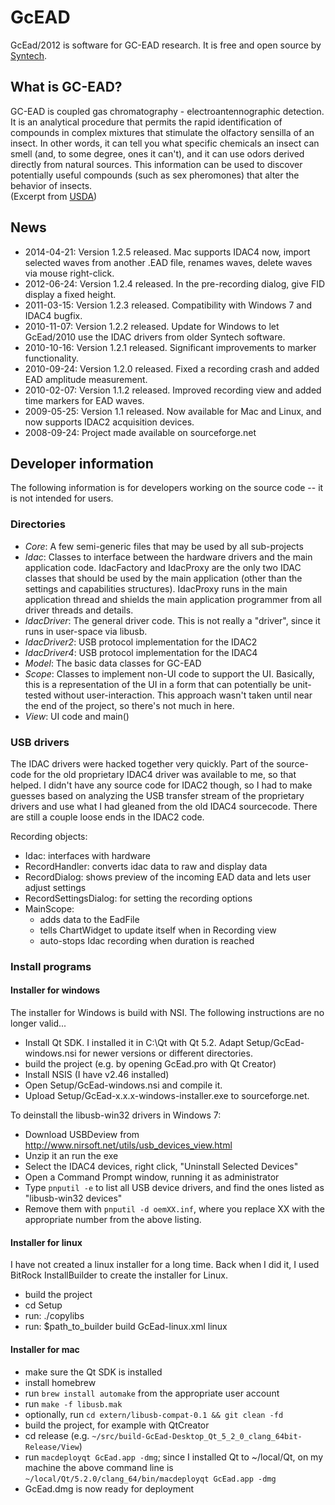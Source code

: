 # GcEAD

GcEad/2012 is software for GC-EAD research. It is free and open source by [Syntech](http://www.syntech.nl/).

## What is GC-EAD?

GC-EAD is coupled gas chromatography - electroantennographic detection. It is an analytical procedure that permits the rapid identification of compounds in complex mixtures that stimulate the olfactory sensilla of an insect. In other words, it can tell you what specific chemicals an insect can smell (and, to some degree, ones it can't), and it can use odors derived directly from natural sources. This information can be used to discover potentially useful compounds (such as sex pheromones) that alter the behavior of insects.  
(Excerpt from [USDA](http://www.srs.fs.usda.gov/idip/spb_ii/gcead_what.html))

## News

* 2014-04-21: Version 1.2.5 released. Mac supports IDAC4 now, import selected waves from another .EAD file, renames waves, delete waves via mouse right-click.
* 2012-06-24: Version 1.2.4 released. In the pre-recording dialog, give FID display a fixed height.
* 2011-03-15: Version 1.2.3 released. Compatibility with Windows 7 and IDAC4 bugfix.
* 2010-11-07: Version 1.2.2 released. Update for Windows to let GcEad/2010 use the IDAC drivers from older Syntech software.
* 2010-10-16: Version 1.2.1 released. Significant improvements to marker functionality.
* 2010-09-24: Version 1.2.0 released. Fixed a recording crash and added EAD amplitude measurement.
* 2010-02-07: Version 1.1.2 released. Improved recording view and added time markers for EAD waves.
* 2009-05-25: Version 1.1 released. Now available for Mac and Linux, and now supports IDAC2 acquisition devices.
* 2008-09-24: Project made available on sourceforge.net

## Developer information

The following information is for developers working on the source code -- it is not intended for users.

### Directories

- *Core*: A few semi-generic files that may be used by all sub-projects
- *Idac*:
  Classes to interface between the hardware drivers and the main application code.
  IdacFactory and IdacProxy are the only two IDAC classes that should be used by
  the main application (other than the settings and capabilities structures).
  IdacProxy runs in the main application thread and shields the main application
  programmer from all driver threads and details.
- *IdacDriver*:
  The general driver code.  This is not really a "driver", since it runs in
  user-space via libusb.
- *IdacDriver2*:
  USB protocol implementation for the IDAC2
- *IdacDriver4*:
  USB protocol implementation for the IDAC4
- *Model*:
  The basic data classes for GC-EAD
- *Scope*:
  Classes to implement non-UI code to support the UI.  Basically, this is a
  representation of the UI in a form that can potentially be unit-tested without
  user-interaction.  This approach wasn't taken until near the end of the project,
  so there's not much in here.
- *View*:
  UI code and main()


### USB drivers

The IDAC drivers were hacked together very quickly.  Part of the source-code
for the old proprietary IDAC4 driver was available to me, so that helped.  I
didn't have any source code for IDAC2 though, so I had to make guesses based
on analyzing the USB transfer stream of the proprietary drivers and use what
I had gleaned from the old IDAC4 sourcecode.  There are still a couple loose
ends in the IDAC2 code.

Recording objects:
- Idac: interfaces with hardware
- RecordHandler: converts idac data to raw and display data
- RecordDialog: shows preview of the incoming EAD data and lets user adjust settings
- RecordSettingsDialog: for setting the recording options
- MainScope:
  - adds data to the EadFile
  - tells ChartWidget to update itself when in Recording view
  - auto-stops Idac recording when duration is reached

### Install programs

#### Installer for windows

The installer for Windows is build with NSI.  The following instructions are no longer valid...

* Install Qt SDK.  I installed it in C:\Qt with Qt 5.2.  Adapt Setup/GcEad-windows.nsi for newer versions or different directories.
* build the project (e.g. by opening GcEad.pro with Qt Creator)
* Install NSIS (I have v2.46 installed)
* Open Setup/GcEad-windows.nsi and compile it.
* Upload Setup/GcEad-x.x.x-windows-installer.exe to sourceforge.net.

To deinstall the libusb-win32 drivers in Windows 7:

* Download USBDeview from http://www.nirsoft.net/utils/usb_devices_view.html
* Unzip it an run the exe
* Select the IDAC4 devices, right click, "Uninstall Selected Devices"
* Open a Command Prompt window, running it as administrator
* Type ``pnputil -e`` to list all USB device drivers, and find the ones listed as "libusb-win32 devices"
* Remove them with ``pnputil -d oemXX.inf``, where you replace XX with the appropriate number from the above listing.

#### Installer for linux

I have not created a linux installer for a long time.  Back when I did it,
I used BitRock InstallBuilder to create the installer for Linux.

* build the project
* cd Setup
* run: ./copylibs
* run: $path_to_builder build GcEad-linux.xml linux

#### Installer for mac

* make sure the Qt SDK is installed
* install homebrew
* run `brew install automake` from the appropriate user account
* run `make -f libusb.mak`
* optionally, run `cd extern/libusb-compat-0.1 && git clean -fd`
* build the project, for example with QtCreator
* cd release (e.g. ``~/src/build-GcEad-Desktop_Qt_5_2_0_clang_64bit-Release/View``)
* run ``macdeployqt GcEad.app -dmg``;
  since I installed Qt to ~/local/Qt, on my machine the above command line is
  ``~/local/Qt/5.2.0/clang_64/bin/macdeployqt GcEad.app -dmg``
* GcEad.dmg is now ready for deployment
